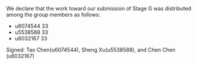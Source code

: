 We declare that the work toward our submission of Stage G was distributed among the group members as follows:

* u6074544 33
* u5538588 33
* u6032167 33

Signed: Tao Chen(u6074544), Sheng Xu(u5538588), and Chen Chen (u6032167)
